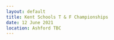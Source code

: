 ```yaml
---
layout: default
title: Kent Schools T & F Championships
date: 12 June 2021
location: Ashford TBC
---
```

